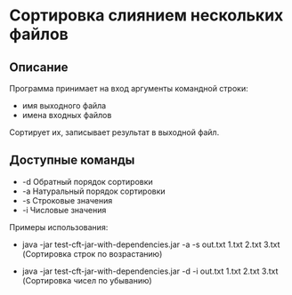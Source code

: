 # Сортировка слиянием нескольких файлов

## Описание

Программа принимает на вход аргументы командной строки:

 - имя выходного файла
 - имена входных файлов

Сортирует их, записывает результат в выходной файл.

## Доступные команды
 - -d Обратный порядок сортировки
 - -a Натуральный порядок сортировки
 - -s Строковые значения
 - -i Числовые значения


Примеры использования: 

- java -jar test-cft-jar-with-dependencies.jar -a -s out.txt 1.txt 2.txt 3.txt (Сортировка строк по возрастанию)


- java -jar test-cft-jar-with-dependencies.jar -d -i out.txt 1.txt 2.txt 3.txt (Сортировка чисел по убыванию)


